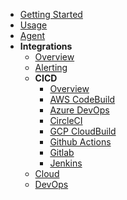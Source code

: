 - [Getting Started](../../get-started/)
- [Usage](../../usage/)
- [Agent](../../agent/)
- **Integrations**
  - [Overview](../readme.md)
  - [Alerting](../alerting/)
  - **CICD**
    - [Overview](./#cicd)
    - [AWS CodeBuild](./aws-codebuild#aws-codebuild)
    - [Azure DevOps](./azure-devops#azure-devops)
    - [CircleCI](./circle-ci#circle-ci)
    - [GCP CloudBuild](./gcp-cloudbuild#gcp-cloud-build)
    - [Github Actions](./github-actions#github-actions)
    - [Gitlab](./gitlab#gitlab)
    - [Jenkins](./jenkins)
  - [Cloud](../cloud/)
  - [DevOps](../devops/)